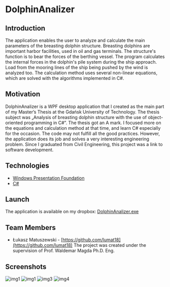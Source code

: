 # DolphinAnalizer
## Introduction
The application enables the user to analyze and calculate the main parameters of the breasting dolphin structure.
Breasting dolphins are important harbor facilities, used in oil and gas terminals. The structure's function is to bear the forces of the berthing vessel.
The program calculates the internal forces in the dolphin's pile system during the ship approach. Load from the mooring lines of the ship being pushed by the wind is analyzed too.
The calculation method uses several non-linear equations, which are solved with the algorithms implemented in C#.

## Motivation
DolphinAnalizer is a WPF desktop application that I created as the main part of my Master’s Thesis at the Gdańsk University of Technology.
The thesis subject was „Analysis of breasting dolphin structure with the use of object-oriented programming in C#”. The thesis got an A mark.
I focused more on the equations and calculation method at that time, and learn C# especially for the occasion. The code may not fulfill all the good practices. However, the application does its job and solves a very interesting engineering problem. Since I graduated from Civil Engineering, this project was a link to software development. 

## Technologies
- [Windows Presentation Foundation](https://docs.microsoft.com/pl-pl/dotnet/framework/wpf/)
- [C#](https://docs.microsoft.com/pl-pl/dotnet/csharp/)

## Launch
The application is available on my dropbox: [DolphinAnalizer.exe](https://www.dropbox.com/s/7ajkcsn92bfeop9/DolphinAnalizer.exe?dl=0)

## Team Members
- Łukasz Matuszewski - [https://github.com/lumat18](https://github.com/lumat18)
The project was created under the supervision of Prof. Waldemar Magda Ph.D. Eng.

## Screenshots
![img1](https://i.ibb.co/5r235Mg/dolphin1.png)
![img1](https://i.ibb.co/5kZxvDT/dolphin2.png)
![img3](https://i.ibb.co/K5B9kbL/dolhin3.png)
![img4](https://i.ibb.co/VV1w4Xy/dolphin4.png)
